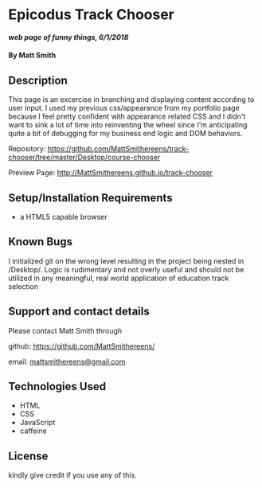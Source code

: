 # Epicodus Track Chooser

#### _web page of funny things, 6/1/2018_

#### By Matt Smith

## Description

This page is an excercise in branching and displaying content according to user input.  I used my previous css/appearance from my portfolio page because I feel pretty confident with appearance related CSS and I didn't want to sink a lot of time into reinventing the wheel since I'm anticipating quite a bit of debugging for my business end logic and DOM behaviors.

Repository: https://github.com/MattSmithereens/track-chooser/tree/master/Desktop/course-chooser

Preview Page: http://MattSmithereens.github.io/track-chooser

## Setup/Installation Requirements

* a HTML5 capable browser

## Known Bugs

I initialized git on the wrong level resulting in the project being nested in /Desktop/.  Logic is rudimentary and not overly useful and should not be utilized in any meaningful, real world application of education track selection

## Support and contact details

Please contact Matt Smith through

github: https://github.com/MattSmithereens/

email: mattsmithereens@gmail.com

## Technologies Used

* HTML
* CSS
* JavaScript
* caffeine

## License

kindly give credit if you use any of this.
